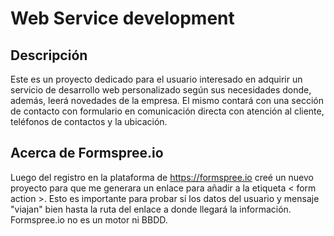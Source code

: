 # Web Service development

## Descripción

Este es un proyecto dedicado para el usuario interesado en adquirir un servicio de desarrollo web personalizado según sus necesidades donde, además, leerá novedades de la empresa. El mismo contará con una sección de contacto con formulario en comunicación directa con atención al cliente, teléfonos de contactos y la ubicación.

## Acerca de Formspree.io

Luego del registro en la plataforma de <https://formspree.io> creé un nuevo proyecto para que me generara un enlace para añadir a la etiqueta < form action >. Esto es importante para probar si los datos del usuario y mensaje "viajan" bien hasta la ruta del enlace a donde llegará la información.
Formspree.io no es un motor ni BBDD.
